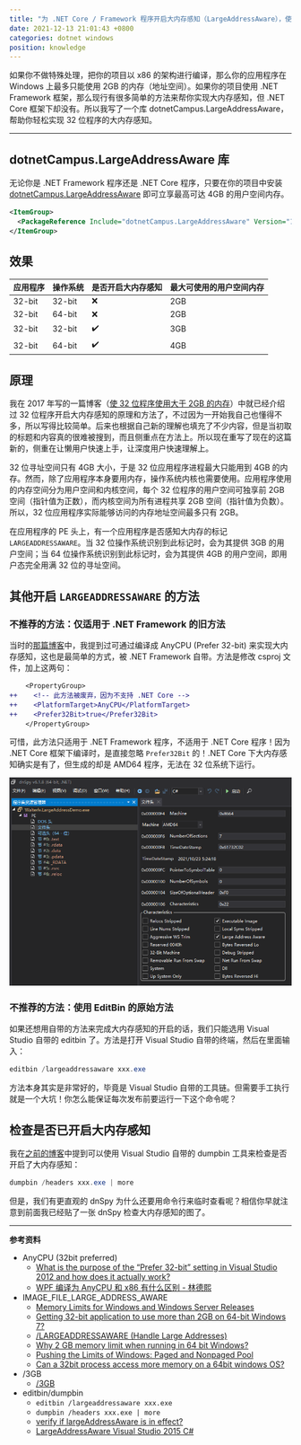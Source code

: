 ```yaml
---
title: "为 .NET Core / Framework 程序开启大内存感知（LargeAddressAware），使 32 位程序支持最多 4GB 的用户空间内存"
date: 2021-12-13 21:01:43 +0800
categories: dotnet windows
position: knowledge
---
```


如果你不做特殊处理，把你的项目以 x86 的架构进行编译，那么你的应用程序在 Windows 上最多只能使用 2GB 的内存（地址空间）。如果你的项目使用 .NET Framework 框架，那么现行有很多简单的方法来帮你实现大内存感知，但 .NET Core 框架下却没有。所以我写了一个库 dotnetCampus.LargeAddressAware，帮助你轻松实现 32 位程序的大内存感知。

---

<div id="toc"></div>

## dotnetCampus.LargeAddressAware 库

无论你是 .NET Framework 程序还是 .NET Core 程序，只要在你的项目中安装 [dotnetCampus.LargeAddressAware](https://www.nuget.org/packages/dotnetCampus.LargeAddressAware/) 即可立享最高可达 4GB 的用户空间内存。

```xml
<ItemGroup>
  <PackageReference Include="dotnetCampus.LargeAddressAware" Version="1.0.0" />
</ItemGroup>
```

## 效果

| 应用程序 | 操作系统 | 是否开启大内存感知 | 最大可使用的用户空间内存 |
| -------- | -------- | ------------------ | ------------------------ |
| 32-bit   | 32-bit   | ❌                  | 2GB                      |
| 32-bit   | 64-bit   | ❌                  | 2GB                      |
| 32-bit   | 32-bit   | ✔️                  | 3GB                      |
| 32-bit   | 64-bit   | ✔️                  | 4GB                      |

## 原理

我在 2017 年写的一篇博客（[使 32 位程序使用大于 2GB 的内存](/windows/2017/09/12/32bit-application-use-large-memory)）中就已经介绍过 32 位程序开启大内存感知的原理和方法了，不过因为一开始我自己也懂得不多，所以写得比较简单。后来也根据自己新的理解也填充了不少内容，但是当初取的标题和内容真的很难被搜到，而且侧重点在方法上。所以现在重写了现在的这篇新的，侧重在让懒用户快速上手，让深度用户快速理解上。

32 位寻址空间只有 4GB 大小，于是 32 位应用程序进程最大只能用到 4GB 的内存。然而，除了应用程序本身要用内存，操作系统内核也需要使用。应用程序使用的内存空间分为用户空间和内核空间，每个 32 位程序的用户空间可独享前 2GB 空间（指针值为正数），而内核空间为所有进程共享 2GB 空间（指针值为负数）。所以，32 位应用程序实际能够访问的内存地址空间最多只有 2GB。

在应用程序的 PE 头上，有一个应用程序是否感知大内存的标记 `LARGEADDRESSAWARE`。当 32 位操作系统识别到此标记时，会为其提供 3GB 的用户空间；当 64 位操作系统识别到此标记时，会为其提供 4GB 的用户空间，即用户态完全用满 32 位的寻址空间。

## 其他开启 `LARGEADDRESSAWARE` 的方法

### 不推荐的方法：仅适用于 .NET Framework 的旧方法

当时的[那篇博客](/windows/2017/09/12/32bit-application-use-large-memory)中，我提到过可通过编译成 AnyCPU (Prefer 32-bit) 来实现大内存感知，这也是最简单的方式，被 .NET Framework 自带。方法是修改 csproj 文件，加上这两句：

```diff
    <PropertyGroup>
++    <!-- 此方法被废弃，因为不支持 .NET Core -->
++    <PlatformTarget>AnyCPU</PlatformTarget>
++    <Prefer32Bit>true</Prefer32Bit>
    </PropertyGroup>
```

可惜，此方法只适用于 .NET Framework 程序，不适用于 .NET Core 程序！因为 .NET Core 框架下编译时，是直接忽略 `Prefer32Bit` 的！.NET Core 下大内存感知确实是有了，但生成的却是 AMD64 程序，无法在 32 位系统下运行。

![AMD64 程序](/static/posts/2021-12-13-20-51-53.png)

### 不推荐的方法：使用 EditBin 的原始方法

如果还想用自带的方法来完成大内存感知的开启的话，我们只能选用 Visual Studio 自带的 editbin 了。方法是打开 Visual Studio 自带的终端，然后在里面输入：

```powershell
editbin /largeaddressaware xxx.exe
```

方法本身其实是非常好的，毕竟是 Visual Studio 自带的工具链。但需要手工执行就是一个大坑！你怎么能保证每次发布前要运行一下这个命令呢？

## 检查是否已开启大内存感知

我在[之前的博客](/windows/2017/09/12/32bit-application-use-large-memory)中提到可以使用 Visual Studio 自带的 dumpbin 工具来检查是否开启了大内存感知：

```powershell
dumpbin /headers xxx.exe | more
```

但是，我们有更直观的 dnSpy 为什么还要用命令行来临时查看呢？相信你早就注意到前面我已经贴了一张 dnSpy 检查大内存感知的图了。

---

**参考资料**

- AnyCPU (32bit preferred)
    - [What is the purpose of the “Prefer 32-bit” setting in Visual Studio 2012 and how does it actually work?](https://stackoverflow.com/questions/12066638/what-is-the-purpose-of-the-prefer-32-bit-setting-in-visual-studio-2012-and-how)
    - [WPF 编译为 AnyCPU 和 x86 有什么区别 - 林德熙](https://blog.lindexi.com/post/WPF-%E7%BC%96%E8%AF%91%E4%B8%BA-AnyCPU-%E5%92%8C-x86-%E6%9C%89%E4%BB%80%E4%B9%88%E5%8C%BA%E5%88%AB.html)
- IMAGE_FILE_LARGE_ADDRESS_AWARE
    - [Memory Limits for Windows and Windows Server Releases](https://msdn.microsoft.com/en-us/library/windows/desktop/aa366778(v=vs.85).aspx)
    - [Getting 32-bit application to use more than 2GB on 64-bit Windows 7?](https://superuser.com/questions/176869/getting-32-bit-application-to-use-more-than-2gb-on-64-bit-windows-7)
    - [/LARGEADDRESSAWARE (Handle Large Addresses)](https://msdn.microsoft.com/en-us/library/wz223b1z.aspx)
    - [Why 2 GB memory limit when running in 64 bit Windows?](https://stackoverflow.com/questions/2740308/why-2-gb-memory-limit-when-running-in-64-bit-windows)
    - [Pushing the Limits of Windows: Paged and Nonpaged Pool](https://blogs.technet.microsoft.com/markrussinovich/2009/03/10/pushing-the-limits-of-windows-paged-and-nonpaged-pool/)
    - [Can a 32bit process access more memory on a 64bit windows OS?](https://stackoverflow.com/questions/570589/can-a-32bit-process-access-more-memory-on-a-64bit-windows-os)
- /3GB
    - [/3GB](https://msdn.microsoft.com/en-us/library/windows/hardware/ff556232(v=vs.85).aspx)
- editbin/dumpbin
    - `editbin /largeaddressaware xxx.exe`
    - `dumpbin /headers xxx.exe | more`
    - [verify if largeAddressAware is in effect?](https://stackoverflow.com/questions/3979624/verify-if-largeaddressaware-is-in-effect)
    - [LargeAddressAware Visual Studio 2015 C#](https://stackoverflow.com/questions/31565532/largeaddressaware-visual-studio-2015-c-sharp)
